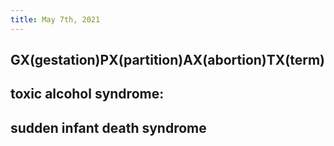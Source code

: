 ```yaml
---
title: May 7th, 2021
---
```


## GX(gestation)PX(partition)AX(abortion)TX(term)
## toxic alcohol syndrome:
## sudden infant death syndrome
